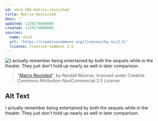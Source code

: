 ```yaml
---
id: xkcd.566-matrix-revisited
title: Matrix Revisited
desc: ''
updated: 1239174000000
created: 1239174000000
sources:
  name: xkcd
  url: 'https://creativecommons.org/licenses/by-nc/2.5/'
  license: Creative Commons 2.5
---
```

![I actually remember being entertained by both the sequels while in the theater.  They just don't hold up nearly as well in later comparison.](https://imgs.xkcd.com/comics/matrix_revisited.png)
> "[Matrix Revisited](https://xkcd.com/566/)", by Randall Munroe, licensed under Creative Commons Attribution-NonCommercial 2.5 License

## Alt Text
I actually remember being entertained by both the sequels while in the theater.  They just don't hold up nearly as well in later comparison.
